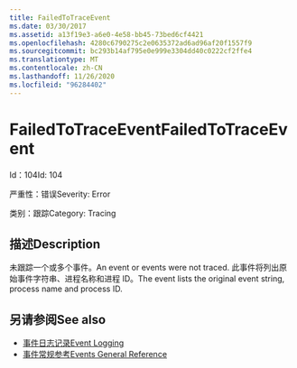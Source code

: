 ```yaml
---
title: FailedToTraceEvent
ms.date: 03/30/2017
ms.assetid: a13f19e3-a6e0-4e58-bb45-73bed6cf4421
ms.openlocfilehash: 4280c6790275c2e0635372ad6ad96af20f1557f9
ms.sourcegitcommit: bc293b14af795e0e999e3304dd40c0222cf2ffe4
ms.translationtype: MT
ms.contentlocale: zh-CN
ms.lasthandoff: 11/26/2020
ms.locfileid: "96284402"
---
```

# <a name="failedtotraceevent"></a><span data-ttu-id="4037e-102">FailedToTraceEvent</span><span class="sxs-lookup"><span data-stu-id="4037e-102">FailedToTraceEvent</span></span>

<span data-ttu-id="4037e-103">Id：104</span><span class="sxs-lookup"><span data-stu-id="4037e-103">Id: 104</span></span>  
  
 <span data-ttu-id="4037e-104">严重性：错误</span><span class="sxs-lookup"><span data-stu-id="4037e-104">Severity: Error</span></span>  
  
 <span data-ttu-id="4037e-105">类别：跟踪</span><span class="sxs-lookup"><span data-stu-id="4037e-105">Category: Tracing</span></span>  
  
## <a name="description"></a><span data-ttu-id="4037e-106">描述</span><span class="sxs-lookup"><span data-stu-id="4037e-106">Description</span></span>  

 <span data-ttu-id="4037e-107">未跟踪一个或多个事件。</span><span class="sxs-lookup"><span data-stu-id="4037e-107">An event or events were not traced.</span></span> <span data-ttu-id="4037e-108">此事件将列出原始事件字符串、进程名称和进程 ID。</span><span class="sxs-lookup"><span data-stu-id="4037e-108">The event lists the original event string, process name and process ID.</span></span>  
  
## <a name="see-also"></a><span data-ttu-id="4037e-109">另请参阅</span><span class="sxs-lookup"><span data-stu-id="4037e-109">See also</span></span>

- [<span data-ttu-id="4037e-110">事件日志记录</span><span class="sxs-lookup"><span data-stu-id="4037e-110">Event Logging</span></span>](index.md)
- [<span data-ttu-id="4037e-111">事件常规参考</span><span class="sxs-lookup"><span data-stu-id="4037e-111">Events General Reference</span></span>](events-general-reference.md)
